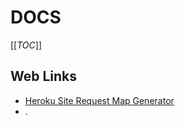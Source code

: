 # DOCS
[[_TOC_]]

## Web Links

- [Heroku Site Request Map Generator](https://requestmap.herokuapp.com/)
- .
